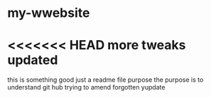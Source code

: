 # my-wwebsite
<<<<<<< HEAD
more tweaks updated
=======
this is something good
just a readme file purpose
the purpose is to understand git hub
trying to amend
forgotten yupdate
